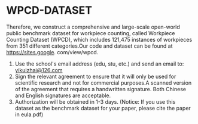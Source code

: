 # WPCD-DATASET
Therefore, we construct a comprehensive and large-scale open-world public benchmark dataset for workpiece counting, called Workpiece Counting Dataset (WPCD), which includes 121,475 instances of workpieces from 351 different categories.Our code and dataset can be found at https://sites.google. com/view/wpcd.
1) Use the school's email address (edu, stu, etc.) and send an email to: yikuizhai@126.com
2) Sign the relevant agreement to ensure that it will only be used for scientific research and not for commercial purposes.A scanned version of the agreement that requires a handwritten signature. Both Chinese and English signatures are acceptable.
3) Authorization will be obtained in 1-3 days.
(Notice: If you use this dataset as the benchmark dataset for your paper, please cite the paper in eula.pdf)
